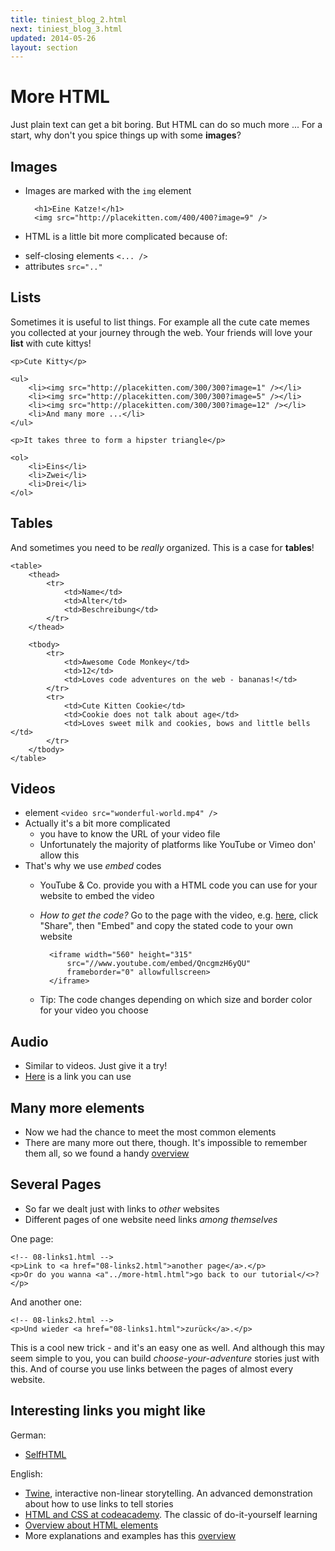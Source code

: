 ```yaml
---
title: tiniest_blog_2.html
next: tiniest_blog_3.html
updated: 2014-05-26
layout: section
---
```


# More HTML

Just plain text can get a bit boring. But HTML can do so much more ...
For a start, why don't you spice things up with some __images__?

## Images

* Images are marked with the `img` element

        <h1>Eine Katze!</h1>
        <img src="http://placekitten.com/400/400?image=9" />

*  HTML is a little bit more complicated because of:
  - self-closing elements  `<... />`
  - attributes `src=".."`

## Lists

Sometimes it is useful to list things. For example all the cute cate memes you collected at your journey through the web.
Your friends will love your __list__ with cute kittys!

    <p>Cute Kitty</p>
   
    <ul>
        <li><img src="http://placekitten.com/300/300?image=1" /></li>
        <li><img src="http://placekitten.com/300/300?image=5" /></li>
        <li><img src="http://placekitten.com/300/300?image=12" /></li>
        <li>And many more ...</li>
    </ul>
 
    <p>It takes three to form a hipster triangle</p>
    
    <ol>
        <li>Eins</li>
        <li>Zwei</li>
        <li>Drei</li>
    </ol>


## Tables

And sometimes you need to be *really* organized. This is a case for __tables__!


    <table>
        <thead>
            <tr>
                <td>Name</td>
                <td>Alter</td>
                <td>Beschreibung</td>
            </tr>
        </thead>

        <tbody>
            <tr>
                <td>Awesome Code Monkey</td>
                <td>12</td>
                <td>Loves code adventures on the web - bananas!</td>
            </tr>
            <tr>
                <td>Cute Kitten Cookie</td>
                <td>Cookie does not talk about age</td>
                <td>Loves sweet milk and cookies, bows and little bells </td>
            </tr>
        </tbody>
    </table>


## Videos

* element `<video src="wonderful-world.mp4" />`
* Actually it's a bit more complicated
    - you have to know the URL of your video file
    - Unfortunately the majority of platforms like YouTube or Vimeo don' allow this
* That's why we use *embed* codes
    - YouTube & Co. provide you with a HTML code you can use for your website to embed the video
    - *How to get the code?*
      Go to the page with the video, e.g. [here](https://www.youtube.com/watch?v=QncgmzH6yQU), click "Share", then             "Embed" and copy the stated code to your own website

  
            <iframe width="560" height="315"
                src="//www.youtube.com/embed/QncgmzH6yQU"
                frameborder="0" allowfullscreen>
            </iframe>
  
    
    - Tip: The code changes depending on which size and border color for your video you choose

## Audio

* Similar to videos. Just give it a try!
* [Here](https://soundcloud.com/mio_myo/sternwarte-observatory-ep-01) is a link you can use

## Many more elements

* Now we had the chance to meet the most common elements
* There are many more out there, though. It's impossible to remember them all, so we found a handy [overview](http://www.w3.org/TR/html-markup/elements.html)
 
## Several Pages

* So far we dealt just with links to *other* websites
* Different pages of one website need links *among themselves*

 One page:

    <!-- 08-links1.html -->
    <p>Link to <a href="08-links2.html">another page</a>.</p>
    <p>Or do you wanna <a"../more-html.html">go back to our tutorial</<>?</p>

 And another one:

    <!-- 08-links2.html -->
    <p>Und wieder <a href="08-links1.html">zurück</a>.</p>
  

This is a cool new trick - and it's an easy one as well. And although this may seem simple to you, you can build *choose-your-adventure* stories just with this. And of course you use links between the pages of almost every website.
    
## Interesting links you might like

German:

* [SelfHTML](http://wiki.selfhtml.org/wiki/Startseite)

English:

* [Twine](http://twinery.org/), interactive non-linear storytelling. An advanced demonstration about how to use links to tell stories
* [HTML and CSS at codeacademy](http://www.codecademy.com/tracks/web). The classic of do-it-yourself learning
* [Overview about HTML elements](http://www.w3.org/TR/html-markup/elements.html)
*  More explanations and examples has this [overview](https://developer.mozilla.org/en/docs/Web/HTML/Element)
    
    
    
    
    
    
    
    
